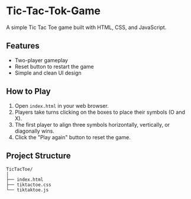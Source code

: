 # Tic-Tac-Tok-Game
A simple Tic Tac Toe game built with HTML, CSS, and JavaScript.

## Features

- Two-player gameplay
- Reset button to restart the game
- Simple and clean UI design

## How to Play

1. Open `index.html` in your web browser.
2. Players take turns clicking on the boxes to place their symbols (O and X).
3. The first player to align three symbols horizontally, vertically, or diagonally wins.
4. Click the "Play again" button to reset the game.

## Project Structure

```plaintext
TicTacToe/
│
├── index.html
├── tiktactoe.css
└── tiktaktoe.js
